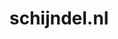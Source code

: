 ---
layout: post
title:  "schijndel.nl"
internal_url:  "/dutchgov/schijndel.nl.html"
subdomains_count: 2
all_subdomains_count: 26
urls_count: 2
ssl_rank: 0
http_rank: 99
url_link: /data/schijndel.nl/urls.txt
all_subdomains_link: /data/schijndel.nl/all_subdomains.txt
subdomains_link: /data/schijndel.nl/subdomains.txt
categories: dutchgov
---